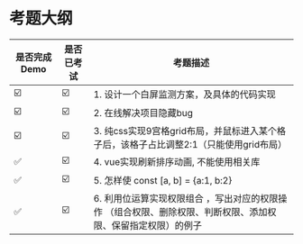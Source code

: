 # 考题大纲

[//]: # (-   ✅ ☑️)

| 是否完成Demo | 是否已考试 | 考题描述                                                      |
|----------|-------|-----------------------------------------------------------|
|     ☑️     |   ☑️   | 1. 设计一个白屏监测方案，及具体的代码实现                                    |
|     ☑️     |   ☑️   | 2. 在线解决项目隐藏bug                                            |
|     ☑️     |   ☑️   | 3. 纯css实现9宫格grid布局，并鼠标进入某个格子后，该格子占比调整2:1（只能使用grid布局）      |
|     ✅     |   ☑️   | 4. vue实现刷新排序动画, 不能使用相关库                                   |
|     ✅     |   ☑️   | 5. 怎样使 const [a, b] = {a:1, b:2}                          |
|     ✅     |   ☑️   | 6. 利用位运算实现权限组合 ，写出对应的权限操作 （组合权限、删除权限、判断权限、添加权限、保留指定权限）的例子 |
